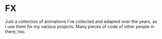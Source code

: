 # FX

Just a collection of animations I've collected and adapted over the years, as I use them for my various projects. Many pieces of code of other people in there, too.